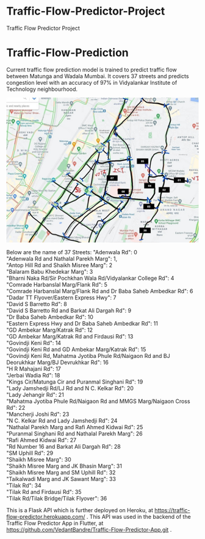 # Traffic-Flow-Predictor-Project
Traffic Flow Predictor Project
# Traffic-Flow-Prediction
Current traffic flow prediction model is trained to predict traffic flow between Matunga and Wadala Mumbai. It covers 37 streets and predicts congestion level with an accuracy of 97% in Vidyalankar Institute of Technology neighbourhood.

![alt text](https://github.com/gaga1313/Traffic-Flow-Prediction/blob/main/street%20map.jpeg?raw=true)

Below are the name of 37 Streets:
    "Adenwala Rd": 0<br />
    "Adenwala Rd and Nathalal Parekh Marg": 1,<br />
    "Antop Hill Rd and Shaikh Misree Marg": 2 <br />
    "Balaram Babu Khedekar Marg": 3<br />
    "Bharni Naka Rd/Sir Pochkhan Wala Rd/Vidyalankar College Rd": 4<br />
    "Comrade Harbanslal Marg/Flank Rd": 5<br />
    "Comrade Harbanslal Marg/Flank Rd and Dr Baba Saheb Ambedkar Rd": 6<br />
    "Dadar TT Flyover/Eastern Express Hwy": 7<br />
    "David S Barretto Rd": 8<br />
    "David S Barretto Rd and Barkat Ali Dargah Rd": 9<br />
    "Dr Baba Saheb Ambedkar Rd": 10<br />
    "Eastern Express Hwy and Dr Baba Saheb Ambedkar Rd": 11<br />
    "GD Ambekar Marg/Katrak Rd": 12<br />
    "GD Ambekar Marg/Katrak Rd and Firdausi Rd": 13<br />
    "Govindji Keni Rd": 14<br />
    "Govindji Keni Rd and GD Ambekar Marg/Katrak Rd": 15<br />
    "Govindji Keni Rd, Mahatma Jyotiba Phule Rd/Naigaon Rd and BJ Deorukhkar Marg/BJ Devrukhkar Rd": 16<br />
    "H R Mahajani Rd": 17<br />
    "Jerbai Wadia Rd": 18<br />
    "Kings Cir/Matunga Cir and Puranmal Singhani Rd": 19<br />
    "Lady Jamshedji Rd/LJ Rd and N C. Kelkar Rd": 20<br />
    "Lady Jehangir Rd": 21<br />
    "Mahatma Jyotiba Phule Rd/Naigaon Rd and MMGS Marg/Naigaon Cross Rd": 22<br />
    "Mancherji Joshi Rd": 23<br />
    "N C. Kelkar Rd and Lady Jamshedji Rd": 24<br />
    "Nathalal Parekh Marg and Rafi Ahmed Kidwai Rd": 25<br />
    "Puranmal Singhani Rd and Nathalal Parekh Marg": 26<br />
    "Rafi Ahmed Kidwai Rd": 27<br />
    "Rd Number 16 and Barkat Ali Dargah Rd": 28<br />
    "SM Uphill Rd": 29<br />
    "Shaikh Misree Marg": 30<br />
    "Shaikh Misree Marg and JK Bhasin Marg": 31<br />
    "Shaikh Misree Marg and SM Uphill Rd": 32<br />
    "Taikalwadi Marg and JK Sawant Marg": 33<br />
    "Tilak Rd": 34<br />
    "Tilak Rd and Firdausi Rd": 35<br />
    "Tilak Rd/Tilak Bridge/Tilak Flyover": 36<br />

This is a Flask API which is further deployed on Heroku, at https://traffic-flow-predictor.herokuapp.com/ . This API was used in the backend of the Traffic Flow Predictor App in Flutter, at https://github.com/VedantBandre/Traffic-Flow-Predictor-App.git .



